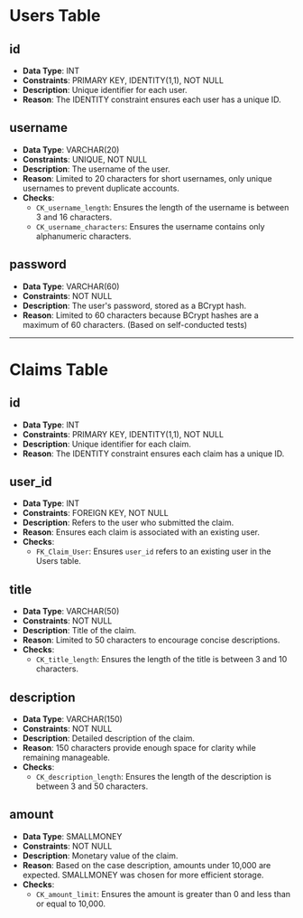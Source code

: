 # Users Table

## id
- **Data Type**: INT
- **Constraints**: PRIMARY KEY, IDENTITY(1,1), NOT NULL
- **Description**: Unique identifier for each user.
- **Reason**: The IDENTITY constraint ensures each user has a unique ID.

## username
- **Data Type**: VARCHAR(20)
- **Constraints**: UNIQUE, NOT NULL
- **Description**: The username of the user.
- **Reason**: Limited to 20 characters for short usernames, only unique usernames to prevent duplicate accounts.
- **Checks**:
  - `CK_username_length`: Ensures the length of the username is between 3 and 16 characters.
  - `CK_username_characters`: Ensures the username contains only alphanumeric characters.

## password
- **Data Type**: VARCHAR(60)
- **Constraints**: NOT NULL
- **Description**: The user's password, stored as a BCrypt hash.
- **Reason**: Limited to 60 characters because BCrypt hashes are a maximum of 60 characters. (Based on self-conducted tests)

---

# Claims Table

## id
- **Data Type**: INT
- **Constraints**: PRIMARY KEY, IDENTITY(1,1), NOT NULL
- **Description**: Unique identifier for each claim.
- **Reason**: The IDENTITY constraint ensures each claim has a unique ID.

## user_id
- **Data Type**: INT
- **Constraints**: FOREIGN KEY, NOT NULL
- **Description**: Refers to the user who submitted the claim.
- **Reason**: Ensures each claim is associated with an existing user.
- **Checks**:
  - `FK_Claim_User`: Ensures `user_id` refers to an existing user in the Users table.

## title
- **Data Type**: VARCHAR(50)
- **Constraints**: NOT NULL
- **Description**: Title of the claim.
- **Reason**: Limited to 50 characters to encourage concise descriptions.
- **Checks**:
  - `CK_title_length`: Ensures the length of the title is between 3 and 10 characters.

## description
- **Data Type**: VARCHAR(150)
- **Constraints**: NOT NULL
- **Description**: Detailed description of the claim.
- **Reason**: 150 characters provide enough space for clarity while remaining manageable.
- **Checks**:
  - `CK_description_length`: Ensures the length of the description is between 3 and 50 characters.

## amount
- **Data Type**: SMALLMONEY
- **Constraints**: NOT NULL
- **Description**: Monetary value of the claim.
- **Reason**: Based on the case description, amounts under 10,000 are expected. SMALLMONEY was chosen for more efficient storage.
- **Checks**:
  - `CK_amount_limit`: Ensures the amount is greater than 0 and less than or equal to 10,000.
